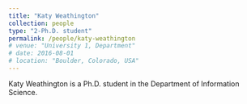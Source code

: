 ```yaml
---
title: "Katy Weathington"
collection: people
type: "2-Ph.D. student"
permalink: /people/katy-weathington
# venue: "University 1, Department"
# date: 2016-08-01
# location: "Boulder, Colorado, USA"
---
```


Katy Weathington is a Ph.D. student in the Department of Information Science.